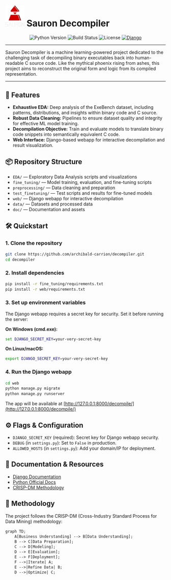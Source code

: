 
# <img src="doc/sauron_logo.svg" alt="Sauron Decompiler Logo" width="60"/> Sauron Decompiler

<p align="center">
    <img src="https://img.shields.io/badge/python-3.10%2B-blue.svg" alt="Python Version"/>
    <img src="https://img.shields.io/badge/build-passing-brightgreen.svg" alt="Build Status"/>
    <img src="https://img.shields.io/badge/license-MIT-green.svg" alt="License"/>
    <a href="https://django.readthedocs.io/en/stable/" target="_blank"><img src="https://img.shields.io/badge/Django-5.2.3-green.svg" alt="Django"/></a>
</p>

---

Sauron Decompiler is a machine learning-powered project dedicated to the challenging task of decompiling binary executables back into human-readable C source code. Like the mythical phoenix rising from ashes, this project aims to reconstruct the original form and logic from its compiled representation.

---

## 🚀 Features

- **Exhaustive EDA:** Deep analysis of the ExeBench dataset, including patterns, distributions, and insights within binary code and C source.
- **Robust Data Cleaning:** Pipelines to ensure dataset quality and integrity for effective ML model training.
- **Decompilation Objective:** Train and evaluate models to translate binary code snippets into semantically equivalent C code.
- **Web Interface:** Django-based webapp for interactive decompilation and result visualization.

## 📦 Repository Structure

- `EDA/` — Exploratory Data Analysis scripts and visualizations
- `fine_tuning/` — Model training, evaluation, and fine-tuning scripts
- `preprocessing/` — Data cleaning and preparation
- `test_finetuning/` — Test scripts and results for fine-tuned models
- `web/` — Django webapp for interactive decompilation
- `data/` — Datasets and processed data
- `doc/` — Documentation and assets

## 🛠️ Quickstart

### 1. Clone the repository
```sh
git clone https://github.com/archibald-carrion/decompiler.git
cd decompiler
```

### 2. Install dependencies
```sh
pip install -r fine_tuning/requirements.txt
pip install -r web/requirements.txt
```

### 3. Set up environment variables
The Django webapp requires a secret key for security. Set it before running the server:

**On Windows (cmd.exe):**
```cmd
set DJANGO_SECRET_KEY=your-very-secret-key
```
**On Linux/macOS:**
```sh
export DJANGO_SECRET_KEY=your-very-secret-key
```

### 4. Run the Django webapp
```sh
cd web
python manage.py migrate
python manage.py runserver
```
The app will be available at [http://127.0.0.1:8000/decompile/](http://127.0.0.1:8000/decompile/)

## ⚙️ Flags & Configuration

- `DJANGO_SECRET_KEY` (required): Secret key for Django webapp security.
- `DEBUG` (in `settings.py`): Set to `False` in production.
- `ALLOWED_HOSTS` (in `settings.py`): Add your domain/IP for deployment.

## 📖 Documentation & Resources

- [Django Documentation](https://docs.djangoproject.com/en/5.2/)
- [Python Official Docs](https://docs.python.org/3/)
- [CRISP-DM Methodology](https://en.wikipedia.org/wiki/Cross-industry_standard_process_for_data_mining)

## 🧠 Methodology

The project follows the CRISP-DM (Cross-Industry Standard Process for Data Mining) methodology:

```mermaid
graph TD;
    A[Business Understanding] --> B[Data Understanding];
    B --> C[Data Preparation];
    C --> D[Modeling];
    D --> E[Evaluation];
    E --> F[Deployment];
    F -->|Iterate| A;
    E -->|Refine Data| B;
    D -->|Optimize| C;
```